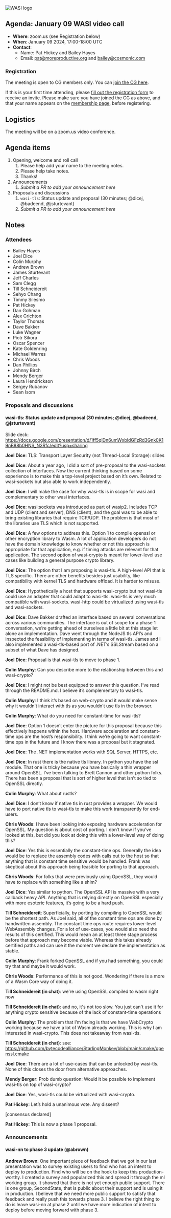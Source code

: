 ![WASI logo](https://raw.githubusercontent.com/WebAssembly/WASI/main/WASI.png)

## Agenda: January 09 WASI video call

- **Where**: zoom.us (see Registration below)
- **When**: January 09 2024, 17:00-18:00 UTC
- **Contact**:
  - Name: Pat Hickey and Bailey Hayes
  - Email: pat@moreproductive.org and bailey@cosmonic.com

### Registration

The meeting is open to CG members only. You can [join the CG here](https://www.w3.org/community/webassembly/).

If this is your first time attending, please [fill out the registration form](https://docs.google.com/forms/d/e/1FAIpQLSdpO6Lp2L_dZ2_oiDgzjKx7pb7s2YYHjeSIyfHWZZGSKoZKWQ/viewform?usp=sf_link) to receive an invite. Please make sure you have joined the CG as above, and that your name appears on the [membership page](https://www.w3.org/community/webassembly/participants), before registering.


## Logistics

The meeting will be on a zoom.us video conference.

## Agenda items

1. Opening, welcome and roll call
    1. Please help add your name to the meeting notes.
    1. Please help take notes.
    1. Thanks!
1. Announcements
    1. _Submit a PR to add your announcement here_
1. Proposals and discussions
    1. `wasi-tls`: Status update and proposal (30 minutes; @dicej, @badeend, @jsturtevant)
    1. _Submit a PR to add your announcement here_

## Notes

### Attendees

- Bailey Hayes
- Joel Dice
- Colin Murphy
- Andrew Brown
- James Sturtevant
- Jeff Charles
- Sam Clegg
- Till Schneidereit
- Sehyo Chang
- Timmy Silesmo
- Pat Hickey
- Dan Gohman
- Alex Crichton
- Taylor Thomas
- Dave Bakker
- Luke Wagner
- Piotr Sikora
- Oscar Spencer
- Kate Goldenring
- Michael Warres
- Chris Woods
- Dan Phillips
- Johnny Birch
- Mendy Berger
- Laura Hendrickson
- Sergey Rubanov
- Sean Isom

### Proposals and discussions

#### wasi-tls: Status update and proposal (30 minutes; @dicej, @badeend, @jsturtevant)

Slide deck: https://docs.google.com/presentation/d/1ff5qlDn6umWxbldGFzRd3Gnk0K19nB88b0HNS_N3Rfc/edit?usp=sharing

**Joel Dice**: TLS: Transport Layer Security (not Thread-Local Storage): slides

**Joel Dice**: About a year ago, I did a sort of pre-proposal to the wasi-sockets collection of interfaces. Now the current thinking based on some experience is to make this a top-level project based on it’s own. Related to wasi-sockets but also able to work independently.

**Joel Dice**: I will make the case for why wasi-tls is in scope for wasi and complementary to other wasi interfaces.

**Joel Dice**: wasi:sockets was introduced as part of wasip2. Includes TCP and UDP (client and server), DNS (client), and the goal was to be able to bring existing libraries that require TCP/UDP. The problem is that most of the libraries use TLS which is not supported.

 **Joel Dice**: A few options to address this. Option 1 to compile openssl or other encryption library to Wasm. A lot of application developers do not have the domain knowledge to know whether or not this approach is appropriate for that application, e.g. if timing attacks are relevant for that application. The second option of wasi-crypto is meant for lower-level use cases like building a general purpose crypto library.

 **Joel Dice**: The option that I am proposing is wasi-tls. A high-level API that is TLS specific. There are other benefits besides just usability, like compatibility with kernel TLS and hardware offload. It is harder to misuse.

 **Joel Dice**: Hypothetically a host that supports wasi-crypto but not wasi-tls could use an adapter that could adapt to wasi-tls. wasi-tls is very much compatible with wasi-sockets. wasi-http could be virtualized using wasi-tls and wasi-sockets.

 **Joel Dice**: Dave Bakker drafted an interface based on several conversations across various communities. The interface is out of scope for a phase 1 conversation, we’re getting ahead of ourselves a little bit at this stage let alone an implementation. Dave went through the NodeJS tls API’s and inspected the feasibility of implementing in terms of wasi-tls. James and I also implemented a wasi-tls-based port of .NET’s SSLStream based on a subset of what Dave has designed.

 **Joel Dice**: Proposal is that wasi-tls to move to phase 1. 

**Colin Murphy**: Can you describe more to the relationship between this and wasi-crypto?

 **Joel Dice**: I might not be best equipped to answer this question. I’ve read through the README.md. I believe it’s complementary to wasi-tls.

**Colin Murphy**: I think it’s based on web-crypto and it would make sense why it wouldn’t interact with tls as you wouldn’t use tls in the browser.

**Colin Murphy**: What do you need for constant-time for wasi-tls?

 **Joel Dice**: Option 1 doesn’t enter the picture for this proposal because this effectively happens within the host. Hardware acceleration and constant-time ops are the host’s responsibility. I think we’re going to want constant-time ops in the future and I know there was a proposal but it stagnated.

 **Joel Dice**: The .NET implementation works with SQL Server, HTTPS, etc.

 **Joel Dice**: In rust there is the native tls library. In python you have the ssl module. That one is tricky because you have basically a thin wrapper around OpenSSL. I’ve been talking to Brett Cannon and other python folks. There has been a proposal that is sort of higher level that isn’t so tied to OpenSSL directly.

**Colin Murphy**: What about rustls?

 **Joel Dice**: I don’t know if native tls in rust provides a wrapper. We would have to port native tls to wasi-tls to make this work transparently for end-users.

**Chris Woods**: I have been looking into exposing hardware acceleration for OpenSSL. My question is about cost of porting. I don’t know if you’ve looked at this, but did you look at doing this with a lower-level way of doing this?

 **Joel Dice**: Yes this is essentially the constant-time ops. Generally the idea would be to replace the assembly codes with calls out to the host so that anything that is constant time sensitive would be handled. Frank was skeptical about this approach being feasible for porting to that approach. 

**Chris Woods**: For folks that were previously using OpenSSL, they would have to replace with something like a shim?

 **Joel Dice**: Yes similar to python. The OpenSSL API is massive with a very callback heavy API. Anything that is relying directly on OpenSSL especially with more esoteric features, it’s going to be a hard push.

**Till Schneidereit**: Superficially, by porting by compiling to OpenSSL would be the shortest path. As Joel said, all of the constant time ops are done by handwritten assembly. The constant time ops route requires lower-level WebAssembly changes. For a lot of use-cases, you would also need the results of this certified. This would mean an at least three stage process before that approach may become viable. Whereas this takes already certified paths and can use it the moment we declare the implementation as stable.

**Colin Murphy**: Frank forked OpenSSL and if you had something, you could try that and maybe it would work. 

**Chris Woods**: Performance of this is not good. Wondering if there is a more of a Wasm Core way of doing it. 

**Till Schneidereit (in chat)**: we're using OpenSSL compiled to wasm right now

**Till Schneidereit (in chat)**: and no, it's not too slow. You just can't use it for anything crypto sensitive because of the lack of constant-time operations

**Colin Murphy**: The problem that I’m facing is that we have WebCrypto working because we have a lot of Wasm already working. This is why I am interested in wasi-crypto. This does not takeaway from wasi-tls.

**Till Schneidereit (in chat)**: see: https://github.com/bytecodealliance/StarlingMonkey/blob/main/cmake/openssl.cmake

**Joel Dice**: There are a lot of use-cases that can be unlocked by wasi-tls. None of this closes the door from alternative approaches. 

**Mendy Berger**: Prob dumb question: Would it be possible to implement wasi-tls on top of wasi-crypto?

**Joel Dice**: Yes, wasi-tls could be virtualized with wasi-crypto.

**Pat Hickey**: Let’s hold a unanimous vote. Any dissent?

[consensus declared]

**Pat Hickey**: This is now a phase 1 proposal. 

### Announcements

#### wasi-nn to phase 3 update (@abrown)

**Andrew Brown**: One important piece of feedback that we got in our last presentation was to survey existing users to find who has an intent to deploy to production. Find who will be on the hook to keep this production-worthy. I created a survey and popularized this and spread it through the ml working group. It showed that there is not yet enough public support. There is one group, SecondState, that is public about their support and is using it in production. I believe that we need more public support to satisfy that feedback and really push this towards phase 3. I believe the right thing to do is leave wasi-nn at phase 2 until we have more indication of intent to deploy before moving forward with phase 3.
